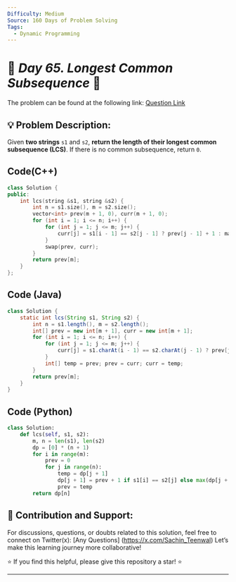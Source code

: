 ```yaml
---
Difficulty: Medium  
Source: 160 Days of Problem Solving  
Tags:
  - Dynamic Programming 
---
```


# 🚀 _Day 65. Longest Common Subsequence_ 🧠

The problem can be found at the following link: [Question Link](https://www.geeksforgeeks.org/batch/gfg-160-problems/track/dynamic-programming-gfg-160/problem/longest-common-subsequence-1587115620)

## 💡 **Problem Description:**

Given **two strings** `s1` and `s2`, **return the length of their longest common subsequence (LCS)**. If there is no common subsequence, return `0`.  


## Code(C++)
```cpp
class Solution {
public:
    int lcs(string &s1, string &s2) {
        int n = s1.size(), m = s2.size();
        vector<int> prev(m + 1, 0), curr(m + 1, 0);
        for (int i = 1; i <= n; i++) {
            for (int j = 1; j <= m; j++) {
                curr[j] = s1[i - 1] == s2[j - 1] ? prev[j - 1] + 1 : max(prev[j], curr[j - 1]);
            }
            swap(prev, curr);
        }
        return prev[m];
    }
};
```

## Code (Java)

```java
class Solution {
    static int lcs(String s1, String s2) {
        int n = s1.length(), m = s2.length();
        int[] prev = new int[m + 1], curr = new int[m + 1];
        for (int i = 1; i <= n; i++) {
            for (int j = 1; j <= m; j++) {
                curr[j] = s1.charAt(i - 1) == s2.charAt(j - 1) ? prev[j - 1] + 1 : Math.max(prev[j], curr[j - 1]);
            }
            int[] temp = prev; prev = curr; curr = temp;
        }
        return prev[m];
    }
}
```

## Code (Python)

```python
class Solution:
    def lcs(self, s1, s2):
        m, n = len(s1), len(s2)
        dp = [0] * (n + 1)
        for i in range(m):
            prev = 0
            for j in range(n):
                temp = dp[j + 1]
                dp[j + 1] = prev + 1 if s1[i] == s2[j] else max(dp[j + 1], dp[j])
                prev = temp
        return dp[n]
```



## 🎯 **Contribution and Support:**

For discussions, questions, or doubts related to this solution, feel free to connect on Twitter(x): [Any Questions] (https://x.com/Sachin_Teenwal) Let’s make this learning journey more collaborative!

⭐ If you find this helpful, please give this repository a star! ⭐

---
